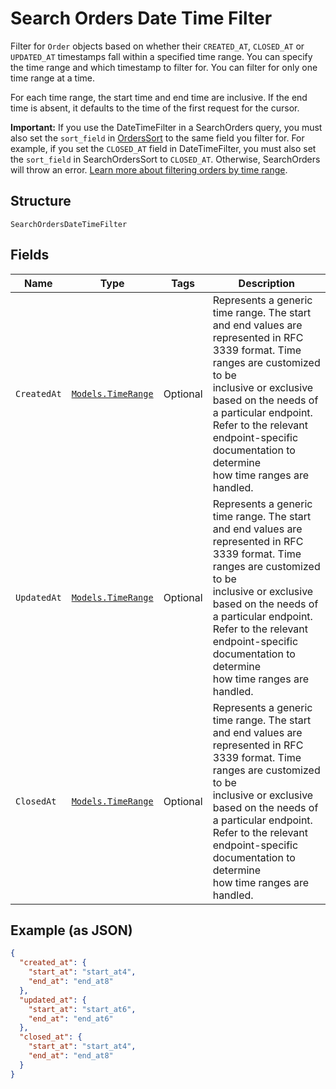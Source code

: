 
# Search Orders Date Time Filter

Filter for `Order` objects based on whether their `CREATED_AT`,
`CLOSED_AT` or `UPDATED_AT` timestamps fall within a specified time range.
You can specify the time range and which timestamp to filter for. You can filter
for only one time range at a time.

For each time range, the start time and end time are inclusive. If the end time
is absent, it defaults to the time of the first request for the cursor.

__Important:__ If you use the DateTimeFilter in a SearchOrders query,
you must also set the `sort_field` in [OrdersSort](#type-searchorderordersort)
to the same field you filter for. For example, if you set the `CLOSED_AT` field
in DateTimeFilter, you must also set the `sort_field` in SearchOrdersSort to
`CLOSED_AT`. Otherwise, SearchOrders will throw an error.
[Learn more about filtering orders by time range](https://developer.squareup.com/docs/orders-api/manage-orders#important-note-on-filtering-orders-by-time-range).

## Structure

`SearchOrdersDateTimeFilter`

## Fields

| Name | Type | Tags | Description |
|  --- | --- | --- | --- |
| `CreatedAt` | [`Models.TimeRange`](/doc/models/time-range.md) | Optional | Represents a generic time range. The start and end values are<br>represented in RFC 3339 format. Time ranges are customized to be<br>inclusive or exclusive based on the needs of a particular endpoint.<br>Refer to the relevant endpoint-specific documentation to determine<br>how time ranges are handled. |
| `UpdatedAt` | [`Models.TimeRange`](/doc/models/time-range.md) | Optional | Represents a generic time range. The start and end values are<br>represented in RFC 3339 format. Time ranges are customized to be<br>inclusive or exclusive based on the needs of a particular endpoint.<br>Refer to the relevant endpoint-specific documentation to determine<br>how time ranges are handled. |
| `ClosedAt` | [`Models.TimeRange`](/doc/models/time-range.md) | Optional | Represents a generic time range. The start and end values are<br>represented in RFC 3339 format. Time ranges are customized to be<br>inclusive or exclusive based on the needs of a particular endpoint.<br>Refer to the relevant endpoint-specific documentation to determine<br>how time ranges are handled. |

## Example (as JSON)

```json
{
  "created_at": {
    "start_at": "start_at4",
    "end_at": "end_at8"
  },
  "updated_at": {
    "start_at": "start_at6",
    "end_at": "end_at6"
  },
  "closed_at": {
    "start_at": "start_at4",
    "end_at": "end_at8"
  }
}
```

